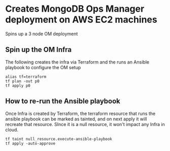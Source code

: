 # Creates MongoDB Ops Manager deployment on AWS EC2 machines
Spins up a 3 node OM deployment

## Spin up the OM Infra
The following creates the infra via Terraform and the runs an Ansible playbook to configure the OM setup

    alias tf=terraform
    tf plan -out p0
    tf apply p0

## How to re-run the Ansible playbook
Once Infra is created by Terraform, the terraform resource that runs the ansible playbook can be marked as tainted, and on next apply it will recreate that resource. SInce it is a null resource, it won't impact any Infra in cloud.

    tf taint null_resource.execute-ansible-playbook
    tf apply -auto-approve